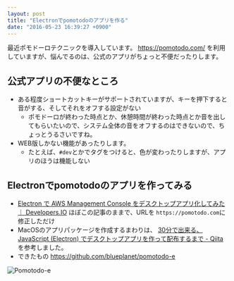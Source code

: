 ```yaml
---
layout: post
title: "Electronでpomotodoのアプリを作る"
date: "2016-05-23 16:39:27 +0900"
---
```


最近ポモドーロテクニックを導入しています。
https://pomotodo.com/ を利用していますが、悩んでるのは、公式のアプリがちょっと不便だったりします。

## 公式アプリの不便なところ
- ある程度ショートカットキーがサポートされていますが、キーを押下すると音がする、そしてそれをオフする設定がない
  - ポモドーロが終わった時点とか、休憩時間が終わった時点とか音を出してもらいたいので、システム全体の音をオフするのはできないので、ちょっとうるさいですね。
- WEB版しかない機能があったりします。
  - たとえば、`#dev`とかでタグをつけると、色が変わったりしますが、アプリのほうは機能しない

## Electronでpomotodoのアプリを作ってみる
- [Electron で AWS Management Console をデスクトップアプリ化してみた ｜ Developers.IO](http://dev.classmethod.jp/cloud/electron-aws-mc/) ほぼこの記事のままで、URLを `https://pomotodo.com`に修正しただけ
- MacOSのアプリパッケージを作成するまわりは、 [30分で出来る、JavaScript (Electron) でデスクトップアプリを作って配布するまで - Qiita](http://qiita.com/nyanchu/items/15d514d9b9f87e5c0a29#%E3%82月曜日2%E3%83%97%E3%83月曜日A%E3%825月1%E3%835月C%E3%825月7%E3%83月曜日7%E3%835月3%E3%82%92%E3%82月曜日2%E3%835月C%E3%82月曜日B%E3%82月曜日4%E3%83%96%E5%8C%96%E3%81%99%E3%82%8B) を参考しました。
- できたもの https://github.com/blueplanet/pomotodo-e

![Pomotodo-e]({{site.baseurl}}/images/pomotodo-e.png)
